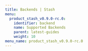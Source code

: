 ```yaml
---
title: Backends | Stash
menu:
  product_stash_v0.9.0-rc.0:
    identifier: backend
    name: Supported Backends
    parent: latest-guides
    weight: 10
menu_name: product_stash_v0.9.0-rc.0
---
```

